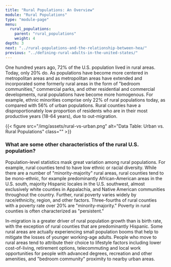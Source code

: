 ```yaml
---
title: "Rural Populations: An Overview"
module: "Rural Populations"
type: "module-page"
menu:
  rural_populations:
    parent: "rural_populations"
    weight: 4
depth: 3
next: "../rural-populations-and-the-relationship-between-hea/"
previous: "../defining-rural-adults-in-the-united-states/"
---
```

<div class="pageblock"><p>One hundred years ago, 72% of the U.S. population lived in rural areas. Today, only 20% do. As populations have become more centered in metropolitan areas and as metropolitan areas have extended and incorporated some formerly rural areas in the form of "bedroom communities," commercial parks, and other residential and commercial developments, rural populations have become more homogenous. For example, ethnic minorities comprise only 22% of rural populations today, as compared with 56% of urban populations. Rural counties have a disproportionately low proportion of residents who are in their most productive years (18-64 years), due to out-migration.</p>
</div><div class="pageblock">
<div class="caption">
</div>{{< figure src="/img/assets/rural-vs-urban.png" alt="Data Table: Urban vs. Rural Populations" class="" >}}</div><h3>What are some other characteristics of the rural U.S. population?</h3><div class="pageblock"><p>Population-level statistics mask great variation among rural populations. For example, rural counties tend to have low ethnic or racial diversity. While there are a number of "minority-majority" rural areas, rural counties tend to be mono-ethnic, for example predominantly African-American areas in the U.S. south, majority Hispanic locales in the U.S. southwest, almost exclusively white counties in Appalachia, and Native American communities throughout the country. Further, rural poverty varies widely by race/ethnicity, region, and other factors. Three-fourths of rural counties with a poverty rate over 20% are "minority-majority." Poverty in rural counties is often characterized as "persistent."</p>
<p>In-migration is a greater driver of rural population growth than is birth rate, with the exception of rural counties that are predominantly Hispanic. Some rural areas are actually experiencing small population booms that help to mitigate the losses of younger working-age adults. People who move to rural areas tend to attribute their choice to lifestyle factors including lower cost-of-living, retirement options, telecommuting and local work opportunities for people with advanced degrees, recreation and other amenities, and "bedroom community" proximity to nearby urban areas.</p>
</div>